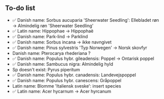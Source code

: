 ## To-do list

- :white_check_mark: Danish name: Sorbus aucuparia 'Sheerwater Seedling': Ellebladet røn -> Almindelig røn 'Sheerwater Seedling'
- :white_check_mark: Latin name: Hippophae -> Hippophaë
- :white_check_mark: Danish name: Park-lind -> Parklind
- :white_check_mark: Danish name: Sorbus incana -> ikke navngivet
- :white_check_mark: Danish name: Pinus sylvestris 'Typ Norwegen' -> Norsk skovfyr
- Danish name: Pterocarya rhederiana ?
- :white_check_mark: Danish name: Populus hybr. gileadensis: Poppel -> Ontarisk poppel
- :white_check_mark: Danish name: Sambucus nigra: Almindelig hyld
- Sp doesn't exist: Pyrus piperitum
- :white_check_mark: Danish name: Populus hybr. canadensis: Landevejspoppel
- :white_check_mark: Danish name: Populus hybr. canescens: Gråpoppel
- Latin name: Blomme 'Italiensk sveske': insert species
- :white_check_mark: Latin name: Acer hycarnum -> Acer hyrcanum

